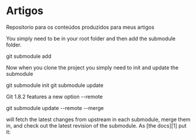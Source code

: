 # Artigos
Repositorio para os conteúdos produzidos para meus artigos


You simply need to be in your root folder and then add the submodule folder.

git submodule add <url>

Now when you clone the project you simply need to init and update the submodule

git submodule init
git submodule update

Git 1.8.2 features a new option --remote

git submodule update --remote --merge

will fetch the latest changes from upstream in each submodule, merge them in, and check out the latest revision of the submodule. As [the docs][1] put it:

